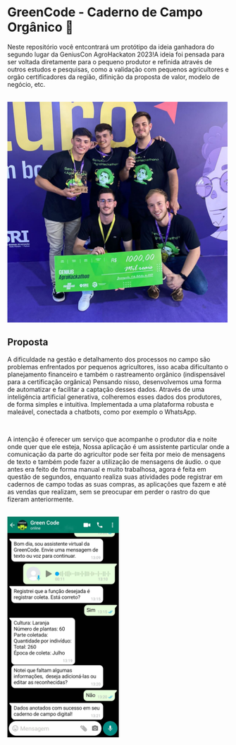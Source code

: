 # GreenCode - Caderno de Campo Orgânico 🍅

Neste repositório você entcontrará um protótipo da ideia ganhadora do segundo lugar da GeniusCon AgroHackaton 2023!A ideia foi pensada para ser voltada diretamente para o pequeno produtor
e refinida através de outros estudos e pesquisas, como a validação com pequenos agricultores e orgão certificadores da região, difinição da proposta de valor, modelo de negócio, etc.

<br/>

<img src="/src/assets/images/gc.jpg" height="500">

## Proposta
A dificuldade na gestão e detalhamento dos processos no campo são problemas enfrentados por pequenos agricultores, isso acaba dificultanto o planejamento financeiro e também o rastreamento orgânico (indispensável para a certificação orgânica)
Pensando nisso, desenvolvemos uma forma de automatizar e facilitar a captação desses dados. Através de uma inteligência artificial generativa, colheremos esses dados dos produtores, de forma simples e intuitiva. Implementada a uma plataforma robusta e maleável, conectada a chatbots, como por exemplo o WhatsApp.

<br/>

A intenção é oferecer um serviço que acompanhe o produtor dia e noite onde quer que ele esteja, Nossa aplicação é um assistente particular onde a comunicação da parte do agricultor pode ser feita por meio de mensagens de texto e 
também pode fazer a utilização de mensagens de áudio. o que antes era feito de forma manual e muito trabalhosa, agora é feita em questão de segundos, enquanto realiza suas atividades
pode registrar em cadernos de campo todas as suas compras, as aplicações que fazem e até as vendas que realizam, sem se preocupar em perder o rastro do que fizeram anteriormente.

<br/>

<img src="/src/assets/images/wp.jpg" height="500">
